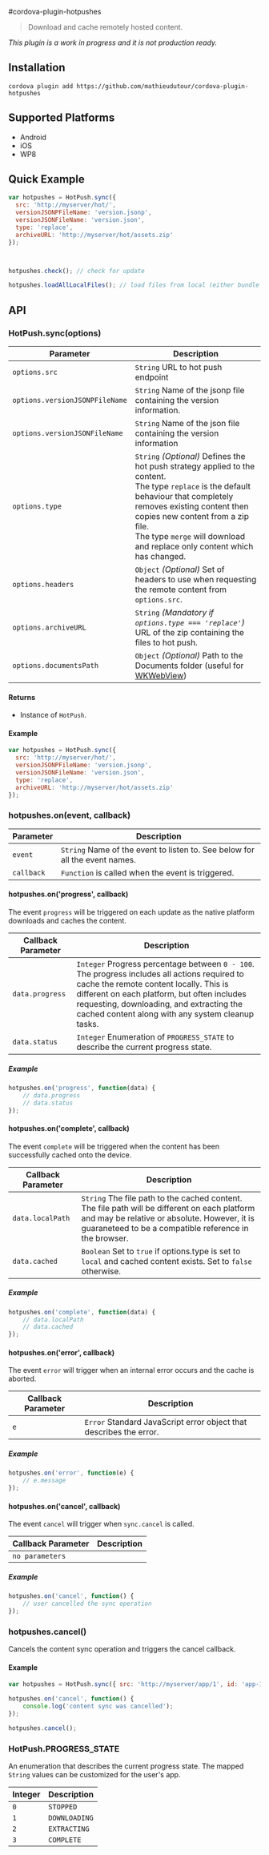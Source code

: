 #cordova-plugin-hotpushes

> Download and cache remotely hosted content.

_This plugin is a work in progress and it is not production ready._

## Installation

```
cordova plugin add https://github.com/mathieudutour/cordova-plugin-hotpushes
```

## Supported Platforms

- Android
- iOS
- WP8


## Quick Example

```javascript
var hotpushes = HotPush.sync({
  src: 'http://myserver/hot/',
  versionJSONPFileName: 'version.jsonp',
  versionJSONFileName: 'version.json',
  type: 'replace',
  archiveURL: 'http://myserver/hot/assets.zip'
});



hotpushes.check(); // check for update

hotpushes.loadAllLocalFiles(); // load files from local (either bundle or Documents, depending if there is something in Documents). Needs to be after a check (to fetch the local version)

```

## API

### HotPush.sync(options)

Parameter | Description
--------- | ------------
`options.src` | `String` URL to hot push endpoint
`options.versionJSONPFileName` | `String` Name of the jsonp file containing the version information.
`options.versionJSONFileName` | `String` Name of the json file containing the version information
`options.type` | `String` _(Optional)_ Defines the hot push strategy applied to the content.<br/>The type `replace` is the default behaviour that completely removes existing content then copies new content from a zip file.<br/> The type `merge` will download and replace only content which has changed.
`options.headers` | `Object` _(Optional)_ Set of headers to use when requesting the remote content from `options.src`.
`options.archiveURL` | `String` _(Mandatory if `options.type === 'replace'`)_ URL of the zip containing the files to hot push.
`options.documentsPath` | `Object` _(Optional)_ Path to the Documents folder (useful for [WKWebView](https://github.com/etiennea/WKWebView))

#### Returns

- Instance of `HotPush`.

#### Example

```javascript
var hotpushes = HotPush.sync({
  src: 'http://myserver/hot/',
  versionJSONPFileName: 'version.jsonp',
  versionJSONFileName: 'version.json',
  type: 'replace',
  archiveURL: 'http://myserver/hot/assets.zip'
});
```

### hotpushes.on(event, callback)

Parameter | Description
--------- | ------------
`event` | `String` Name of the event to listen to. See below for all the event names.
`callback` | `Function` is called when the event is triggered.

#### hotpushes.on('progress', callback)

The event `progress` will be triggered on each update as the native platform downloads and caches the content.

Callback Parameter | Description
------------------ | -----------
`data.progress` | `Integer` Progress percentage between `0 - 100`. The progress includes all actions required to cache the remote content locally. This is different on each platform, but often includes requesting, downloading, and extracting the cached content along with any system cleanup tasks.
`data.status` | `Integer` Enumeration of `PROGRESS_STATE` to describe the current progress state.

##### Example

```javascript
hotpushes.on('progress', function(data) {
    // data.progress
    // data.status
});
```

#### hotpushes.on('complete', callback)

The event `complete` will be triggered when the content has been successfully cached onto the device.

Callback Parameter | Description
------------------ | -----------
`data.localPath` | `String` The file path to the cached content. The file path will be different on each platform and may be relative or absolute. However, it is guaraneteed to be a compatible reference in the browser.
`data.cached` | `Boolean` Set to `true` if options.type is set to `local` and cached content exists. Set to `false` otherwise.

##### Example

```javascript
hotpushes.on('complete', function(data) {
    // data.localPath
    // data.cached
});
```

#### hotpushes.on('error', callback)

The event `error` will trigger when an internal error occurs and the cache is aborted.

Callback Parameter | Description
------------------ | -----------
`e` | `Error` Standard JavaScript error object that describes the error.

##### Example

```javascript
hotpushes.on('error', function(e) {
    // e.message
});
```

#### hotpushes.on('cancel', callback)

The event `cancel` will trigger when `sync.cancel` is called.

Callback Parameter | Description
------------------ | -----------
`no parameters` |

##### Example

```javascript
hotpushes.on('cancel', function() {
    // user cancelled the sync operation
});
```

### hotpushes.cancel()

Cancels the content sync operation and triggers the cancel callback.

#### Example
```javascript
var hotpushes = HotPush.sync({ src: 'http://myserver/app/1', id: 'app-1' });

hotpushes.on('cancel', function() {
    console.log('content sync was cancelled');
});

hotpushes.cancel();
```

### HotPush.PROGRESS_STATE

An enumeration that describes the current progress state. The mapped `String`
values can be customized for the user's app.

Integer | Description
------- | -----------
`0`     | `STOPPED`
`1`     | `DOWNLOADING`
`2`     | `EXTRACTING`
`3`     | `COMPLETE`

